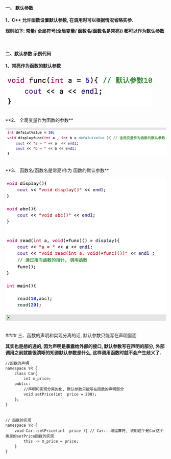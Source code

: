 #### 一、 默认参数

**1、C++ 允许函数设置默认参数, 在调用时可以根据情况省略实参.**

**规则如下:
常量/ 全局符号(全局变量/ 函数名(函数名是常亮)) 都可以作为默认参数**


<br>

#### 二、默认参数 示例代码 
**1、常亮作为函数的默认参数**

![](/assets/Snip20190111_5.png)


<br>
**2、 全局变量作为函数的参数**

![](/assets/Snip20190111_7.png)

<br>
**3、 函数名(函数名是常亮)作为 函数的默认参数**

![](/assets/Snip20190111_8.png)

 
 
 
 
 <br>
 #### 三、函数的声明和实现分离的话, 默认参数只能写在声明里面
 
**其实也是想的通的, 因为声明是暴露给外部的接口, 默认参数写在声明的部分, 外部调用之前就能很清晰的知道默认参数是什么, 这样调用函数时就不会产生歧义了.**
 

```
//函数的声明
namespace YR {
    class Car{
        int m_price;
    public:
        //声明和实现分离的化, 默认参数只能写在函数的声明部分
        void setPrice(int  price = 200);
    };
}


// 函数的实现
namespace YR {
    void Car::setPrice(int  price ){ // Car:: 域运算符, 说明这个是Car这个类里的setPrice函数的实现
        this -> m_price = price;
    }
}

```
